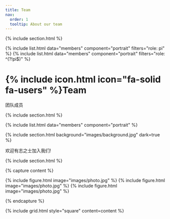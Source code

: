 ```yaml
---
title: Team
nav:
  order: 1
  tooltip: About our team
---
```


{% include section.html %}

{% include list.html data="members" component="portrait" filters="role: pi" %}
{% include list.html data="members" component="portrait" filters="role: ^(?!pi$)" %}

# {% include icon.html icon="fa-solid fa-users" %}Team

团队成员

{% include section.html %}

{% include list.html data="members" component="portrait"  %}


{% include section.html background="images/background.jpg" dark=true %}

欢迎有志之士加入我们!

{% include section.html %}

{% capture content %}

{% include figure.html image="images/photo.jpg" %}
{% include figure.html image="images/photo.jpg" %}
{% include figure.html image="images/photo.jpg" %}

{% endcapture %}

{% include grid.html style="square" content=content %}
